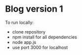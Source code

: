 # Blog version 1


To run locally:
  - clone repository
  - npm install for all dependencies 
  - node app.js
  - use port 3000 for localhost
